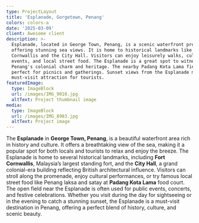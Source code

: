 ```yaml
---
type: ProjectLayout
title: 'Esplanade, Gorgetown, Penang'
colors: colors-a
date: '2025-03-09'
client: Awesome client
description: >-
  Esplanade, located in George Town, Penang, is a scenic waterfront promenade
  offering stunning sea views. It is home to historical landmarks like Fort
  Cornwallis and the City Hall. Visitors can enjoy leisurely walks, cultural
  events, and local street food. The Esplanade is a great spot to witness
  Penang's colonial charm and heritage. The nearby Padang Kota Lama field is
  perfect for picnics and gatherings. Sunset views from the Esplanade make it a
  must-visit attraction for tourists.
featuredImage:
  type: ImageBlock
  url: /images/IMG_9010.jpg
  altText: Project thumbnail image
media:
  type: ImageBlock
  url: /images/IMG_8983.jpg
  altText: Project image
---
```

The **Esplanade** in **George Town, Penang**, is a beautiful waterfront area rich in history and culture. It offers a breathtaking view of the sea, making it a popular spot for both locals and tourists to relax and enjoy the breeze. The Esplanade is home to several historical landmarks, including **Fort Cornwallis**, Malaysia’s largest standing fort, and the **City Hall**, a grand colonial-era building reflecting British architectural influence. Visitors can stroll along the promenade, enjoy cultural performances, or try famous local street food like Penang laksa and satay at **Padang Kota Lama** food court. The open field near the Esplanade is often used for public events, concerts, and festive celebrations. Whether you visit during the day for sightseeing or in the evening to catch a stunning sunset, the Esplanade is a must-visit destination in Penang, offering a perfect blend of history, culture, and scenic beauty.
